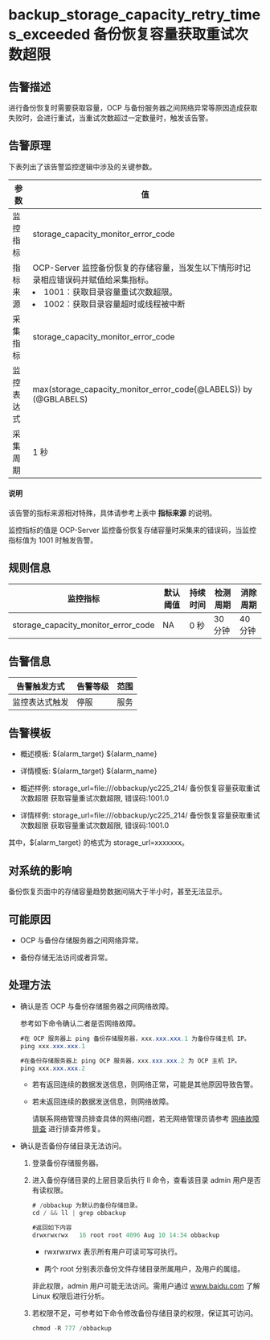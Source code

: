 backup_storage_capacity_retry_times_exceeded 备份恢复容量获取重试次数超限 
================================================================================



**告警描述** 
-----------------------------

进行备份恢复时需要获取容量，OCP 与备份服务器之间网络异常等原因造成获取失败时，会进行重试，当重试次数超过一定数量时，触发该告警。

告警原理 
-------------------------

下表列出了该告警监控逻辑中涉及的关键参数。


|  参数   |                                                                                                 值                                                                                                  |
|-------|----------------------------------------------------------------------------------------------------------------------------------------------------------------------------------------------------|
| 监控指标  | storage_capacity_monitor_error_code                                                                                                                                                                |
| 指标来源  | OCP-Server 监控备份恢复的存储容量，当发生以下情形时记录相应错误码并赋值给采集指标。<li> 1001：获取目录容量重试次数超限。   </li><li> 1002：获取目录容量超时或线程被中断</li>    |
| 采集指标  | storage_capacity_monitor_error_code                                                                                                                                                                |
| 监控表达式 | max(storage_capacity_monitor_error_code{@LABELS}) by (@GBLABELS)                                                                                                                                   |
| 采集周期  | 1 秒                                                                                                                                                                                                |



<main id="notice" type='explain'><h4>说明</h4><p>该告警的指标来源相对特殊，具体请参考上表中 <b>指标来源</b> 的说明。</p></main>

 

监控指标的值是 OCP-Server 监控备份恢复存储容量时采集来的错误码，当监控指标值为 1001 时触发告警。

**规则信息** 
-----------------------------



|                监控指标                 | 默认阈值 | 持续时间 | 检测周期  | 消除周期  |
|-------------------------------------|------|------|-------|-------|
| storage_capacity_monitor_error_code | NA   | 0 秒  | 30 分钟 | 40 分钟 |



**告警信息** 
-----------------------------



| 告警触发方式  | 告警等级 | 范围 |
|---------|------|----|
| 监控表达式触发 | 停服   | 服务 |



**告警模板** 
-----------------------------

* 概述模板: ${alarm_target} ${alarm_name}

  

* 详情模板: ${alarm_target} ${alarm_name}

  

* 概述样例: storage_url=file:///obbackup/yc225_214/ 备份恢复容量获取重试次数超限 获取容量重试次数超限, 错误码:1001.0

  

* 详情样例: storage_url=file:///obbackup/yc225_214/ 备份恢复容量获取重试次数超限 获取容量重试次数超限, 错误码:1001.0

  




其中，${alarm_target} 的格式为 storage_url=xxxxxxx。

**对系统的影响** 
-------------------------------

备份恢复页面中的存储容量趋势数据间隔大于半小时，甚至无法显示。

**可能原因** 
-----------------------------

* OCP 与备份存储服务器之间网络异常。

  

* 备份存储无法访问或者异常。

  




**处理方法** 
-----------------------------

* 确认是否 OCP 与备份存储服务器之间网络故障。

  参考如下命令确认二者是否网络故障。

  ```java
  #在 OCP 服务器上 ping 备份存储服务器，xxx.xxx.xxx.1 为备份存储主机 IP。
  ping xxx.xxx.xxx.1
  
  #在备份存储服务器上 ping OCP 服务器，xxx.xxx.xxx.2 为 OCP 主机 IP。
  ping xxx.xxx.xxx.2
  ```

  
  * 若有返回连续的数据发送信息，则网络正常，可能是其他原因导致告警。

    
  
  * 若未返回连续的数据发送信息，则网络故障。

    请联系网络管理员排查具体的网络问题，若无网络管理员请参考 [网络故障排查](../400.alarm-appendix/600.network-troubleshooting.md) 进行排查并修复。
    
  

  

* 确认是否备份存储目录无法访问。

  1. 登录备份存储服务器。

     
  
  2. 进入备份存储目录的上层目录后执行 ll 命令，查看该目录 admin 用户是否有读权限。

     ```java
     # /obbackup 为默认的备份存储目录。
     cd / && ll | grep obbackup
     
     #返回如下内容
     drwxrwxrwx   16 root root 4096 Aug 10 14:34 obbackup
     ```

     
     * rwxrwxrwx 表示所有用户可读可写可执行。

       
     
     * 两个 root 分别表示备份文件存储目录所属用户，及用户的属组。

       
     

     

     非此权限，admin 用户可能无法访问。需用户通过 www.baidu.com 了解 Linux 权限后进行分析。
     
  
  3. 若权限不足，可参考如下命令修改备份存储目录的权限，保证其可访问。

     ```java
     chmod -R 777 /obbackup 
     ```

     
  

  



